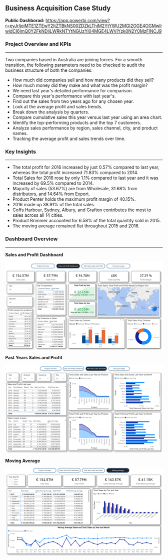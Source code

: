 ## Business Acquisition Case Study

**Public Dashborad:**  https://app.powerbi.com/view?r=eyJrIjoiMTE1ZTEwY2ItZTBkNS00ZDZkLThjM2YtYWU2MGI2OGE4OGMwIiwidCI6ImQ0Y2FkNDliLWRkNTYtNGUzYi04MGE4LWVlYzk0N2Y0MzFlNCJ9



### Project Overview and KPIs
***
Two companies based in Australia are joining forces.  For a smooth transition, the following parameters need to be checked to audit the business structure of both the companies:

- How much did companies sell and how many products did they sell?
- How much money did they make and what was the profit margin?
- We need last year's detailed performance for comparison.
- Compare this year's performance with last year's.
- Find out the sales from two years ago for any chosen year.
- Look at the average profit and sales trends.
- Break down the analysis by quarters.
- Compare cumulative sales this year versus last year using an area chart.
- Identify the top-performing products and the top 7 customers.
- Analyze sales performance by region, sales channel, city, and product names.
- Tracking the average profit and sales trends over time.



### Key Insights
***

- The total profit for 2016 increased by just 0.57% compared to last year, whereas the total profit increased 71.83% compared to 2014. 
- Total Sales for 2016 rose by only 1.1% compared to last year and it was increased by 69.5% compared to 2014. 
- Majority of sales (53.67%) are from Wholesale, 31.68% from distributors, and 14.64% from Export.
- Product Penter holds the maximum profit margin of 40.15%.
- 2016 made up 38.91% of the total sales.
- Coffs Harbour, Sydney, Albury, and Grafton contributes the most to sales across all 14 cities.
- Product Brimmer accounted for 6.58% of the total quantity sold in 2015.
- The moving average remained flat throughout 2015 and 2016.


### Dashboard Overview
***

**Sales and Profit Dashboard**

![GitHub Logo](/Images/1.png)

**Past Years Sales and Profit**

![GitHub Logo](/Images/2.png)

**Moving Average**

![GitHub Logo](/Images/3.png)

